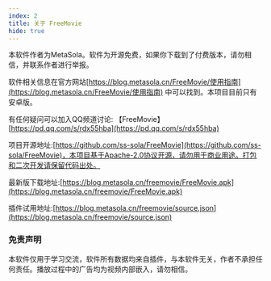 ```yaml
---
index: 2
title: 关于 FreeMovie
hide: true
---
```


<script setup>
import { onMounted,onUnmounted } from "vue";
const hideArr=['.VPNav','.VPLocalNav','.VPDocFooter','aside','.aside-container']
let isDark = false;
onMounted(() => {
    if(document.documentElement.classList.contains('dark')){
        isDark = true;
        document.documentElement.classList.remove('dark')
    }
    document.documentElement.classList.add('custom-hidden');
})
onUnmounted(() => {
    document.documentElement.classList.remove('custom-hidden');
    if(isDark){
        document.documentElement.classList.add('dark')
    }
})

</script>

本软件作者为MetaSola。软件为开源免费，如果你下载到了付费版本，请勿相信，并联系作者进行举报。

软件相关信息在官方网站[https://blog.metasola.cn/FreeMovie/使用指南](https://blog.metasola.cn/FreeMovie/使用指南) 中可以找到。本项目目前只有安卓版。

有任何疑问可以加入QQ频道讨论:
【FreeMovie】[https://pd.qq.com/s/rdx55hba](https://pd.qq.com/s/rdx55hba)

项目开源地址:[https://github.com/ss-sola/FreeMovie](https://github.com/ss-sola/FreeMovie)，本项目基于Apache-2.0协议开源，请勿用于商业用途。打包和二次开发请保留代码出处。

最新版下载地址:[https://blog.metasola.cn/freemovie/FreeMovie.apk](https://blog.metasola.cn/freemovie/FreeMovie.apk)

插件试用地址:[https://blog.metasola.cn/freemovie/source.json](https://blog.metasola.cn/freemovie/source.json)
### 免责声明

本软件仅用于学习交流，软件所有数据均来自插件，与本软件无关，作者不承担任何责任。播放过程中的广告均为视频内部嵌入，请勿相信。

